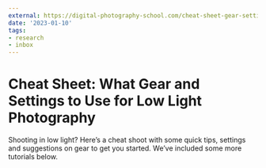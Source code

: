 ```yaml
---
external: https://digital-photography-school.com/cheat-sheet-gear-settings-low-light-photography/
date: '2023-01-10'
tags:
- research
- inbox
---
```


# Cheat Sheet: What Gear and Settings to Use for Low Light Photography

Shooting in low light? Here’s a cheat shoot with some quick tips, settings and suggestions on gear to get you started. We’ve included some more tutorials below.
